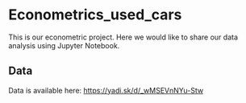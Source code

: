 # Econometrics_used_cars
This is our econometric project. Here we would like to share our data analysis using Jupyter Notebook.
<br>

## Data
Data is available here: https://yadi.sk/d/_wMSEVnNYu-Stw
